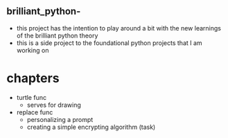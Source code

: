 ## brilliant_python-

- this project has the intention to play around a bit with the new learnings of the brilliant python theory 
- this is a side project to the foundational python projects that I am working on

# chapters
- turtle func 
    - serves for drawing
- replace func
    - personalizing a prompt 
    - creating a simple encrypting algorithm (task) 